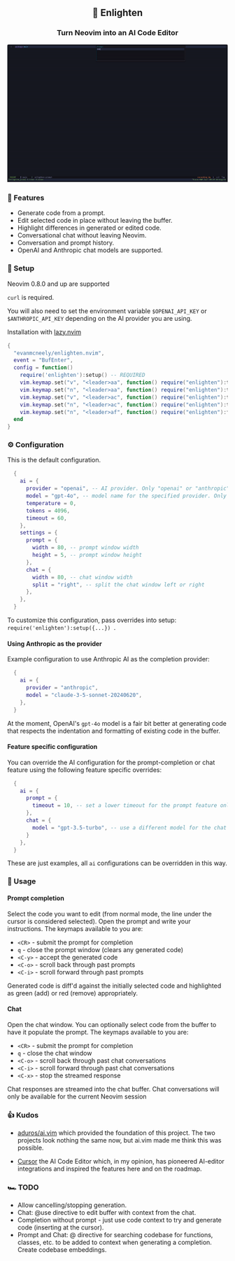 <div align="center">

## 🤖 Enlighten

### Turn Neovim into an AI Code Editor

![enlighten-demo](./demo.gif)

</div>

### 🥖 Features

- Generate code from a prompt.
- Edit selected code in place without leaving the buffer.
- Highlight differences in generated or edited code.
- Conversational chat without leaving Neovim.
- Conversation and prompt history.
- OpenAI and Anthropic chat models are supported.

### 💾 Setup

Neovim 0.8.0 and up are supported

`curl` is required.

You will also need to set the environment variable `$OPENAI_API_KEY` or `$ANTHROPIC_API_KEY` depending on the AI provider you are using.

Installation with [lazy.nvim](https://github.com/folke/lazy.nvim)

```lua
{
  "evanmcneely/enlighten.nvim",
  event = "BufEnter",
  config = function()
    require('enlighten'):setup() -- REQUIRED
    vim.keymap.set("v", "<leader>aa", function() require("enlighten"):toggle_prompt() end)
    vim.keymap.set("n", "<leader>aa", function() require("enlighten"):toggle_prompt() end)
    vim.keymap.set("v", "<leader>ac", function() require("enlighten"):toggle_chat() end)
    vim.keymap.set("n", "<leader>ac", function() require("enlighten"):toggle_chat() end)
    vim.keymap.set("n", "<leader>af", function() require("enlighten"):focus() end)
  end
}
```

### ⚙️ Configuration

This is the default configuration.

```lua
  {
    ai = {
      provider = "openai", -- AI provider. Only "openai" or "anthropic" or supported.
      model = "gpt-4o", -- model name for the specified provider. Only chat completion models are supported.
      temperature = 0,
      tokens = 4096,
      timeout = 60,
    },
    settings = {
      prompt = {
        width = 80, -- prompt window width
        height = 5, -- prompt window height
      },
      chat = {
        width = 80, -- chat window width
        split = "right", -- split the chat window left or right
      },
    },
  }
```

To customize this configuration, pass overrides into setup: `require('enlighten'):setup({...}) `.

#### Using Anthropic as the provider

Example configuration to use Anthropic AI as the completion provider:

```lua
  {
    ai = {
      provider = "anthropic",
      model = "claude-3-5-sonnet-20240620",
    },
  }
```

At the moment, OpenAI's `gpt-4o` model is a fair bit better at generating code that respects the indentation and formatting of existing code in the buffer.

#### Feature specific configuration

You can override the AI configuration for the prompt-completion or chat feature using the following feature specific overrides:

```lua
  {
    ai = {
      prompt = {
        timeout = 10, -- set a lower timeout for the prompt feature only
      },
      chat = {
        model = "gpt-3.5-turbo", -- use a different model for the chat feature only
      }
    },
  }
```

These are just examples, all `ai` configurations can be overridden in this way.

### 📖 Usage

#### Prompt completion

Select the code you want to edit (from normal mode, the line under the cursor is considered selected). Open the prompt and write your instructions. The keymaps available to you are:

- `<CR>` - submit the prompt for completion
- `q` - close the prompt window (clears any generated code)
- `<C-y>` - accept the generated code
- `<C-o>` - scroll back through past prompts
- `<C-i>` - scroll forward through past prompts

Generated code is diff'd against the initially selected code and highlighted as green (add) or red (remove) appropriately.

#### Chat

Open the chat window. You can optionally select code from the buffer to have it populate the prompt. The keymaps available to you are:

- `<CR>` - submit the prompt for completion
- `q` - close the chat window
- `<C-o>` - scroll back through past chat conversations
- `<C-i>` - scroll forward through past chat conversations
- `<C-x>` - stop the streamed response

Chat responses are streamed into the chat buffer. Chat conversations will only be available for the current Neovim session

### 👍 Kudos

- [aduros/ai.vim](https://github.com/aduros/ai.vim) which provided the foundation of this project. The two projects look nothing the same now, but ai.vim made me think this was possible.

- [Cursor](https://www.cursor.com/) the AI Code Editor which, in my opinion, has pioneered AI-editor integrations and inspired the features here and on the roadmap.

### 🏎️ TODO

- Allow cancelling/stopping generation.
- Chat: @use directive to edit buffer with context from the chat.
- Completion without prompt - just use code context to try and generate code (inserting at the cursor).
- Prompt and Chat: @ directive for searching codebase for functions, classes, etc. to be added to context when generating a completion. Create codebase embeddings.
